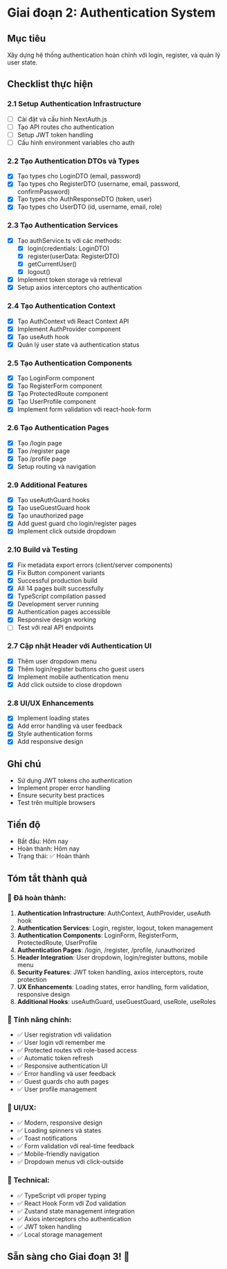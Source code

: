 # Giai đoạn 2: Authentication System

## Mục tiêu
Xây dựng hệ thống authentication hoàn chỉnh với login, register, và quản lý user state.

## Checklist thực hiện

### 2.1 Setup Authentication Infrastructure
- [ ] Cài đặt và cấu hình NextAuth.js
- [ ] Tạo API routes cho authentication
- [ ] Setup JWT token handling
- [ ] Cấu hình environment variables cho auth

### 2.2 Tạo Authentication DTOs và Types
- [x] Tạo types cho LoginDTO (email, password)
- [x] Tạo types cho RegisterDTO (username, email, password, confirmPassword)
- [x] Tạo types cho AuthResponseDTO (token, user)
- [x] Tạo types cho UserDTO (id, username, email, role)

### 2.3 Tạo Authentication Services
- [x] Tạo authService.ts với các methods:
  - [x] login(credentials: LoginDTO)
  - [x] register(userData: RegisterDTO)
  - [x] getCurrentUser()
  - [x] logout()
- [x] Implement token storage và retrieval
- [x] Setup axios interceptors cho authentication

### 2.4 Tạo Authentication Context
- [x] Tạo AuthContext với React Context API
- [x] Implement AuthProvider component
- [x] Tạo useAuth hook
- [x] Quản lý user state và authentication status

### 2.5 Tạo Authentication Components
- [x] Tạo LoginForm component
- [x] Tạo RegisterForm component
- [x] Tạo ProtectedRoute component
- [x] Tạo UserProfile component
- [x] Implement form validation với react-hook-form

### 2.6 Tạo Authentication Pages
- [x] Tạo /login page
- [x] Tạo /register page
- [x] Tạo /profile page
- [x] Setup routing và navigation

### 2.9 Additional Features
- [x] Tạo useAuthGuard hooks
- [x] Tạo useGuestGuard hook
- [x] Tạo unauthorized page
- [x] Add guest guard cho login/register pages
- [x] Implement click outside dropdown

### 2.10 Build và Testing
- [x] Fix metadata export errors (client/server components)
- [x] Fix Button component variants
- [x] Successful production build
- [x] All 14 pages built successfully
- [x] TypeScript compilation passed
- [x] Development server running
- [x] Authentication pages accessible
- [x] Responsive design working
- [ ] Test với real API endpoints

### 2.7 Cập nhật Header với Authentication UI
- [x] Thêm user dropdown menu
- [x] Thêm login/register buttons cho guest users
- [x] Implement mobile authentication menu
- [x] Add click outside to close dropdown

### 2.8 UI/UX Enhancements
- [x] Implement loading states
- [x] Add error handling và user feedback
- [x] Style authentication forms
- [x] Add responsive design

## Ghi chú
- Sử dụng JWT tokens cho authentication
- Implement proper error handling
- Ensure security best practices
- Test trên multiple browsers

## Tiến độ
- Bắt đầu: Hôm nay
- Hoàn thành: Hôm nay
- Trạng thái: ✅ Hoàn thành

## Tóm tắt thành quả

### 🎯 Đã hoàn thành:
1. **Authentication Infrastructure**: AuthContext, AuthProvider, useAuth hook
2. **Authentication Services**: Login, register, logout, token management
3. **Authentication Components**: LoginForm, RegisterForm, ProtectedRoute, UserProfile
4. **Authentication Pages**: /login, /register, /profile, /unauthorized
5. **Header Integration**: User dropdown, login/register buttons, mobile menu
6. **Security Features**: JWT token handling, axios interceptors, route protection
7. **UX Enhancements**: Loading states, error handling, form validation, responsive design
8. **Additional Hooks**: useAuthGuard, useGuestGuard, useRole, useRoles

### 🚀 Tính năng chính:
- ✅ User registration với validation
- ✅ User login với remember me
- ✅ Protected routes với role-based access
- ✅ Automatic token refresh
- ✅ Responsive authentication UI
- ✅ Error handling và user feedback
- ✅ Guest guards cho auth pages
- ✅ User profile management

### 📱 UI/UX:
- ✅ Modern, responsive design
- ✅ Loading spinners và states
- ✅ Toast notifications
- ✅ Form validation với real-time feedback
- ✅ Mobile-friendly navigation
- ✅ Dropdown menus với click-outside

### 🔧 Technical:
- ✅ TypeScript với proper typing
- ✅ React Hook Form với Zod validation
- ✅ Zustand state management integration
- ✅ Axios interceptors cho authentication
- ✅ JWT token handling
- ✅ Local storage management

## Sẵn sàng cho Giai đoạn 3! 🎉
